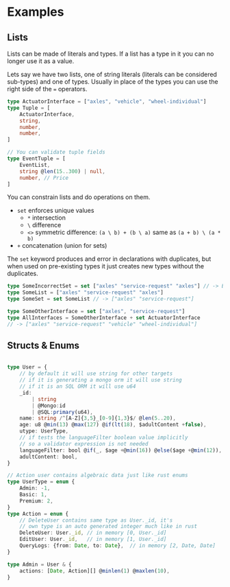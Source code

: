 # Examples

## Lists

Lists can be made of literals and types.
If a list has a type in it you can no longer use it as a value.

Lets say we have two lists, one of string literals (literals can be considered sub-types) and one of types.
Usually in place of the types you can use the right side of the `=` operators.

```ts
type ActuatorInterface = ["axles", "vehicle", "wheel-individual"]
type Tuple = [
	ActuatorInterface,
	string,
	number,
	number,
]

// You can validate tuple fields
type EventTuple = [
	EventList,
	string @len(15..300) | null,
	number, // Price
]
```

You can constrain lists and do operations on them.

- `set` enforces unique values
	- `*` intersection
	- `\` difference
	- `<>` symmetric difference: `(a \ b) + (b \ a)` same as `(a + b) \ (a * b)`
- `+` concatenation (union for sets)

The `set` keyword produces and error in declarations with duplicates, but when used on pre-existing types it just creates new types without the duplicates.

```ts
type SomeIncorrectSet = set ["axles" "service-request" "axles"] // -> Error
type SomeList = ["axles" "service-request" "axles"]
type SomeSet = set SomeList // -> ["axles" "service-request"]
```

```ts
type SomeOtherInterface = set ["axles", "service-request"]
type AllInterfaces = SomeOtherInterface + set ActuatorInterface
// -> ["axles" "service-request" "vehicle" "wheel-individual"]
```

## Structs & Enums

```ts

type User = {
	// by default it will use string for other targets
	// if it is generating a mongo orm it will use string
	// if it is an SQL ORM it will use u64
	_id: 
		| string
		| @Mongo:id
		| @SQL:primary(u64),
	name: string /^[A-Z]{3,5}_[0-9]{1,3}$/ @len(5..20),
	age: u8 @min(13) @max(127) @if(lt(18), $adultContent +false),
	utype: UserType,
	// if tests the languageFilter boolean value implicitly
	// so a validator expression is not needed
	languageFilter: bool @if(_, $age +@min(16)) @else($age +@min(12)),
	adultContent: bool,
}

// Action user contains algebraic data just like rust enums
type UserType = enum {
	Admin: -1,
	Basic: 1,
	Premium: 2,
}
type Action = enum {
	// DeleteUser contains same type as User._id, it's
	// own type is an auto generated integer much like in rust
	DeleteUser: User._id, // in memory [0, User._id]
	EditUser: User._id,   // in memory [1, User._id]
	QueryLogs: {from: Date, to: Date},  // in memory [2, Date, Date]
}

type Admin = User & {
	actions: [Date, Action][] @minlen(1) @maxlen(10),
}

```
